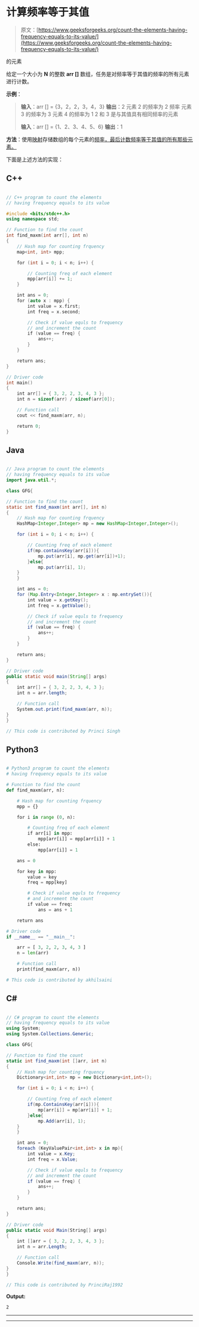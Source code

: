 # 计算频率等于其值

> 原文：[https://www.geeksforgeeks.org/count-the-elements-having-frequency-equals-to-its-value/](https://www.geeksforgeeks.org/count-the-elements-having-frequency-equals-to-its-value/)

的元素

给定一个大小为 **N** 的整数 **arr []** 数组，任务是对频率等于其值的频率的所有元素进行计数。

**示例**：

> **输入**：arr [] = {3，2，2，3，4，3}
> **输出**：2
> 元素 2 的频率为 2
> 频率 元素 3 的频率为 3
> 元素 4 的频率为 1
> 2 和 3 是与其值具有相同频率的元素
> 
> **输入**：arr [] = {1、2、3、4、5、6}
> **输出**：1

**方法**：使用[映射](http://www.geeksforgeeks.org/map-associative-containers-the-c-standard-template-library-stl/)存储数组的每个元素的[频率，最后计数频率等于其值的所有那些元素。](https://www.geeksforgeeks.org/counting-frequencies-of-array-elements/)

下面是上述方法的实现：

## C++

```cpp

// C++ program to count the elements
// having frequency equals to its value

#include <bits/stdc++.h>
using namespace std;

// Function to find the count
int find_maxm(int arr[], int n)
{
    // Hash map for counting frquency
    map<int, int> mpp;

    for (int i = 0; i < n; i++) {

        // Counting freq of each element
        mpp[arr[i]] += 1;
    }

    int ans = 0;
    for (auto x : mpp) {
        int value = x.first;
        int freq = x.second;

        // Check if value equls to frequency
        // and increment the count
        if (value == freq) {
            ans++;
        }
    }

    return ans;
}

// Driver code
int main()
{
    int arr[] = { 3, 2, 2, 3, 4, 3 };
    int n = sizeof(arr) / sizeof(arr[0]);

    // Function call
    cout << find_maxm(arr, n);

    return 0;
}

```

## Java

```java

// Java program to count the elements
// having frequency equals to its value
import java.util.*;

class GFG{

// Function to find the count
static int find_maxm(int arr[], int n)
{
    // Hash map for counting frquency
    HashMap<Integer,Integer> mp = new HashMap<Integer,Integer>();

    for (int i = 0; i < n; i++) {

        // Counting freq of each element
        if(mp.containsKey(arr[i])){
            mp.put(arr[i], mp.get(arr[i])+1);
        }else{
            mp.put(arr[i], 1);
    }
    }

    int ans = 0;
    for (Map.Entry<Integer,Integer> x : mp.entrySet()){
        int value = x.getKey();
        int freq = x.getValue();

        // Check if value equls to frequency
        // and increment the count
        if (value == freq) {
            ans++;
        }
    }

    return ans;
}

// Driver code
public static void main(String[] args)
{
    int arr[] = { 3, 2, 2, 3, 4, 3 };
    int n = arr.length;

    // Function call
    System.out.print(find_maxm(arr, n)); 
}
}

// This code is contributed by Princi Singh

```

## Python3

```py

# Python3 program to count the elements
# having frequency equals to its value

# Function to find the count
def find_maxm(arr, n):

    # Hash map for counting frquency
    mpp = {}

    for i in range (0, n):

        # Counting freq of each element
        if arr[i] in mpp:
            mpp[arr[i]] = mpp[arr[i]] + 1
        else:
            mpp[arr[i]] = 1

    ans = 0

    for key in mpp:
        value = key
        freq = mpp[key]

        # Check if value equls to frequency
        # and increment the count
        if value == freq:
            ans = ans + 1

    return ans

# Driver code
if __name__ == "__main__":

    arr = [ 3, 2, 2, 3, 4, 3 ]
    n = len(arr)

    # Function call
    print(find_maxm(arr, n))

# This code is contributed by akhilsaini

```

## C#

```cs

// C# program to count the elements
// having frequency equals to its value
using System;
using System.Collections.Generic;

class GFG{

// Function to find the count
static int find_maxm(int []arr, int n)
{
    // Hash map for counting frquency
    Dictionary<int,int> mp = new Dictionary<int,int>();

    for (int i = 0; i < n; i++) {

        // Counting freq of each element
        if(mp.ContainsKey(arr[i])){
            mp[arr[i]] = mp[arr[i]] + 1;
        }else{
            mp.Add(arr[i], 1);
    }
    }

    int ans = 0;
    foreach (KeyValuePair<int,int> x in mp){
        int value = x.Key;
        int freq = x.Value;

        // Check if value equls to frequency
        // and increment the count
        if (value == freq) {
            ans++;
        }
    }

    return ans;
}

// Driver code
public static void Main(String[] args)
{
    int []arr = { 3, 2, 2, 3, 4, 3 };
    int n = arr.Length;

    // Function call
    Console.Write(find_maxm(arr, n)); 
}
}

// This code is contributed by PrinciRaj1992

```

**Output:** 

```
2

```



* * *

* * *



